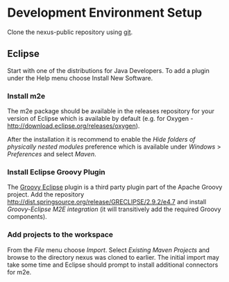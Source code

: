 # Development Environment Setup

Clone the nexus-public repository using [git](https://git-scm.com/).

## Eclipse

Start with one of the distributions for Java Developers. To add a plugin under the Help menu choose Install New Software.

### Install m2e 

The m2e package should be available in the releases repository for your version of Eclipse which is available by default (e.g. for Oxygen - http://download.eclipse.org/releases/oxygen).

After the installation it is recommend to enable the *Hide folders of physically nested modules* preference which is available under *Windows* > *Preferences* and select *Maven*.

### Install Eclipse Groovy Plugin

The [Groovy Eclipse](https://github.com/groovy/groovy-eclipse) plugin is a third party plugin part of the Apache Groovy project. Add the repository http://dist.springsource.org/release/GRECLIPSE/2.9.2/e4.7 and install *Groovy-Eclipse M2E integration* (it will transitively add the required Groovy components).

### Add projects to the workspace

From the *File* menu choose *Import*. Select *Existing Maven Projects* and browse to the directory nexus was cloned to earlier. The initial import may take some time and Eclipse should prompt to install additional connectors for m2e.
